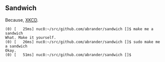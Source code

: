 Sandwich
--------

Because, [XKCD](https://xkcd.com/149/).

```
(0) [   25ms] nuc8:~/src/github.com/abrander/sandwich []$ make me a sandwich
What. Make it yourself.
(0) [   26ms] nuc8:~/src/github.com/abrander/sandwich []$ sudo make me a sandwich
Okay.
(0) [   51ms] nuc8:~/src/github.com/abrander/sandwich []$ 
```
